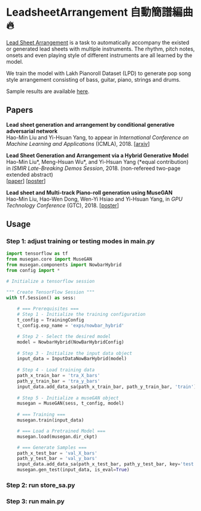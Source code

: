 # LeadsheetArrangement 自動簡譜編曲 :fire:
[Lead Sheet Arrangement](https://liuhaumin.github.io/LeadsheetArrangement/) is a task to automatically accompany the existed or generated lead sheets with multiple instruments. The rhythm, pitch notes, onsets and even playing style of different instruments are all learned by the model. 

We train the model with Lakh Pianoroll Dataset (LPD) to generate pop song style arrangement consisting of bass, guitar, piano, strings and drums.

Sample results are available
[here](https://liuhaumin.github.io/LeadsheetArrangement/results).

## Papers

__Lead sheet generation and arrangement by conditional generative adversarial network__<br>
Hao-Min Liu and Yi-Hsuan Yang,
to appear in *International Conference on Machine Learning and Applications* (ICMLA), 2018.
[[arxiv](https://arxiv.org/abs/1807.11161)]

__Lead Sheet Generation and Arrangement via a Hybrid Generative Model__<br>
Hao-Min Liu\*, Meng-Hsuan Wu\*, and Yi-Hsuan Yang
(\*equal contribution)<br>
in _ISMIR Late-Breaking Demos Session_, 2018.
(non-refereed two-page extended abstract)<br>
[[paper](https://liuhaumin.github.io/LeadsheetArrangement/pdf/ismir2018leadsheetarrangement.pdf)]
[[poster](https://liuhaumin.github.io/LeadsheetArrangement/pdf/ismir-lbd-poster_A0_final.pdf)]

__Lead sheet and Multi-track Piano-roll generation using MuseGAN__<br>
Hao-Min Liu, Hao-Wen Dong, Wen-Yi Hsiao and Yi-Hsuan Yang,
in *GPU Technology Conference* (GTC), 2018.
[[poster](https://liuhaumin.github.io/LeadsheetArrangement/pdf/GTC_poster_HaoMin.pdf)]

## Usage
### Step 1: adjust training or testing modes in main.py
```python
import tensorflow as tf
from musegan.core import MuseGAN
from musegan.components import NowbarHybrid
from config import *

# Initialize a tensorflow session

""" Create TensorFlow Session """
with tf.Session() as sess:
    
    # === Prerequisites ===
    # Step 1 - Initialize the training configuration        
    t_config = TrainingConfig
    t_config.exp_name = 'exps/nowbar_hybrid'        

    # Step 2 - Select the desired model
    model = NowbarHybrid(NowBarHybridConfig)
    
    # Step 3 - Initialize the input data object
    input_data = InputDataNowBarHybrid(model)
    
    # Step 4 - Load training data
    path_x_train_bar = 'tra_X_bars'
    path_y_train_bar = 'tra_y_bars'
    input_data.add_data_sa(path_x_train_bar, path_y_train_bar, 'train') # x: input, y: conditional feature
    
    # Step 5 - Initialize a museGAN object
    musegan = MuseGAN(sess, t_config, model)
    
    # === Training ===
    musegan.train(input_data)

    # === Load a Pretrained Model ===
    musegan.load(musegan.dir_ckpt)

    # === Generate Samples ===
    path_x_test_bar = 'val_X_bars'
    path_y_test_bar = 'val_y_bars'
    input_data.add_data_sa(path_x_test_bar, path_y_test_bar, key='test')
    musegan.gen_test(input_data, is_eval=True)

```
### Step 2: run store_sa.py
### Step 3: run main.py
